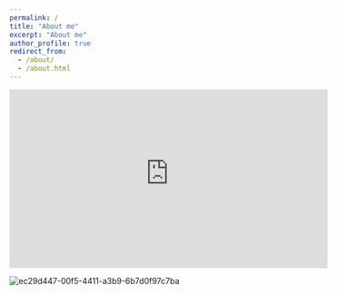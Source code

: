 ```yaml
---
permalink: /
title: "About me"
excerpt: "About me"
author_profile: true
redirect_from: 
  - /about/
  - /about.html
---
```

<iframe width="560" height="315" src="https://user-images.githubusercontent.com/64770184/225837595-38fdaad6-e253-4d4f-83f7-6686b9bfa3f5.mp4" frameborder="0" allow="accelerometer; autoplay; clipboard-write; encrypted-media; gyroscope; picture-in-picture; web-share" allowfullscreen></iframe>

![ec29d447-00f5-4411-a3b9-6b7d0f97c7ba](https://user-images.githubusercontent.com/64770184/225839875-c95a42ef-0af2-4ff6-a927-32eb4201262b.gif)
